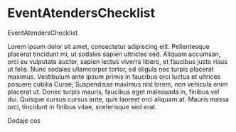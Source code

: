 # EventAtendersChecklist
EventAtendersChecklist



Lorem ipsum dolor sit amet, consectetur adipiscing elit.
Pellentesque placerat tincidunt mi, ut sodales sapien ultricies sed.
Aliquam accumsan, orci eu vulputate auctor, sapien lectus viverra libero,
et faucibus justo risus ut felis. Nunc sodales ullamcorper tortor, 
ed oligula nec turpis placerat maximus.
Vestibulum ante ipsum primis in faucibus orci luctus et ultrices posuere cubilia Curae;
Suspendisse maximus nisl lorem, non vehicula enim placerat ut. Donec turpis mauris, faucibus
eget malesuada in, finibus vel dui. Quisque cursus cursus ante, quis laoreet orci aliquam at.
Mauris massa orci, tincidunt in finibus vitae, scelerisque sed erat.


Dodaje cos 